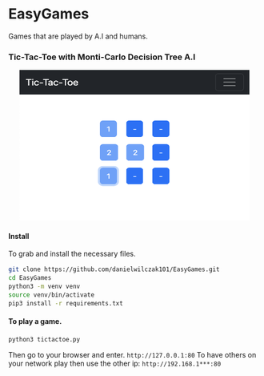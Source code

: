 # EasyGames
Games that are played by A.I and humans.



### Tic-Tac-Toe with Monti-Carlo Decision Tree A.I

<p align="center">
  <img width="460" height="300" 
  src="https://raw.githubusercontent.com/danielwilczak101/EasyGames/main/static/images/tictactoe.png">
</p>

#### Install
To grab and install the necessary files.
```bash
git clone https://github.com/danielwilczak101/EasyGames.git
cd EasyGames
python3 -m venv venv
source venv/bin/activate
pip3 install -r requirements.txt
```

#### To play a game.
```bash
python3 tictactoe.py
```

Then go to your browser and enter. ``http://127.0.0.1:80`` To have others on your network play then use the other ip: ``http://192.168.1***:80  ``
